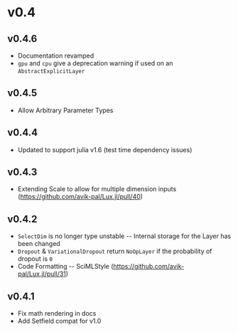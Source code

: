 # v0.4

## v0.4.6

  - Documentation revamped
  - `gpu` and `cpu` give a deprecation warning if used on an `AbstractExplicitLayer`

## v0.4.5

  - Allow Arbitrary Parameter Types

## v0.4.4

  - Updated to support julia v1.6 (test time dependency issues)

## v0.4.3

  - Extending Scale to allow for multiple dimension inputs (https://github.com/avik-pal/Lux.jl/pull/40)

## v0.4.2

  - `SelectDim` is no longer type unstable -- Internal storage for the Layer has been changed
  - `Dropout` & `VariationalDropout` return `NoOpLayer` if the probability of dropout is `0`
  - Code Formatting -- SciMLStyle (https://github.com/avik-pal/Lux.jl/pull/31)

## v0.4.1

  - Fix math rendering in docs
  - Add Setfield compat for v1.0

